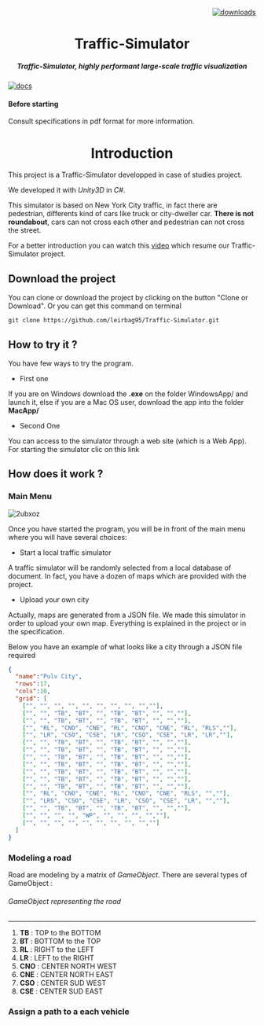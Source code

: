<p align="right">
  <a href="http://img.shields.io/badge/license-MIT-blue.svg)](https://github.com/leirbag95/Traffic-Simulator/blob/master/LICENSE">
    <img src="http://img.shields.io/badge/license-MIT-blue.svg" alt="downloads" />
  </a>
</p>


<h1 align="center">Traffic-Simulator</h1>

<h5 align="center"> Traffic-Simulator, highly performant large-scale traffic visualization</h5>

[![docs](http://i.imgur.com/mvfvgf0.jpg)](https://github.com/leirbag95/Traffic-Simulator/)

#### Before starting 

Consult specifications in pdf format for more information.

<h1 align="center">Introduction</h1>
This project is a Traffic-Simulator developped in case of studies project.

We developed it with *Unity3D*  in *C#*.

This simulator is based on New York City traffic, in fact there are pedestrian, differents kind of cars like truck or city-dweller car. **There is not roundabout**, cars can not cross each other and pedestrian can not cross the street.

For a better introduction you can watch this <a href="https://www.youtube.com/embed/MUQfKFzIOeU">video</a> which resume our Traffic-Simulator project.

## Download the project

You can clone or download the project by clicking on the button "Clone or Download".
Or you can get this command on terminal 
```
git clone https://github.com/leirbag95/Traffic-Simulator.git
``` 
## How to try it ?

You have few ways to try the program.
- First one

If you are on Windows download the **.exe** on the folder WindowsApp/ and launch it, else if you are a Mac OS user, download the app into the folder **MacApp/**

- Second One

You can access to the simulator through a web site (which is a Web App). For starting the simulator clic on this link

## How does it work ?

### Main Menu

![2ubxoz](https://user-images.githubusercontent.com/17054452/53235962-668b2c00-3693-11e9-8075-33e77c220972.gif)


Once you have started the program, you will be in front of the main menu where you will have several choices:
- Start a local traffic simulator

A traffic simulator will be randomly selected from a local database of document. In fact, you have a dozen of maps which are provided with the project.

- Upload your own city

Actually, maps are generated from a JSON file. We made this simulator in order to upload your own map. Everything is explained in the project or in the specification.

Below you have an example of what looks like a city through a JSON file required

``` JSON
{
  "name":"Pulv City",
  "rows":17,
  "cols":10,
  "grid": [
  	["", "", "", "", "", "", "", "", "",""],
  	["", "", "TB", "BT", "", "TB", "BT", "", "",""],
  	["", "", "TB", "BT", "", "TB", "BT", "", "",""],
  	["", "RL", "CNO", "CNE", "RL", "CNO", "CNE", "RL", "RLS",""],
  	["", "LR", "CSO", "CSE", "LR", "CSO", "CSE", "LR", "LR",""],
  	["", "", "TB", "BT", "", "TB", "BT", "", "",""],
  	["", "", "TB", "BT", "", "TB", "BT", "", "",""],
  	["", "", "TB", "BT", "", "TB", "BT", "", "",""],
  	["", "", "TB", "BT", "", "TB", "BT", "", "",""],
  	["", "", "TB", "BT", "", "TB", "BT", "", "",""],
  	["", "", "TB", "BT", "", "TB", "BT", "", "",""],
  	["", "", "TB", "BT", "", "TB", "BT", "", "",""],
  	["", "RL", "CNO", "CNE", "RL", "CNO", "CNE", "RLS", "",""],
  	["", "LRS", "CSO", "CSE", "LR", "CSO", "CSE", "LR", "",""],
  	["", "", "TB", "BT", "", "TB", "BT", "", "",""],
  	["", "", "", "", "WP", "", "", "", "",""],
  	["", "", "", "", "", "", "", "", "",""]
  ]
}
```

### Modeling a road

Road are modeling by a matrix of *GameObject*.
There are several types of GameObject : 

###### GameObject representing the road

---

1. **TB** : TOP to the BOTTOM
2. **BT** : BOTTOM to the TOP
3. **RL** : RIGHT to the LEFT
4. **LR** : LEFT to the RIGHT
5. **CNO** : CENTER NORTH WEST
6. **CNE** : CENTER NORTH EAST
7. **CSO** : CENTER SUD WEST
8. **CSE** : CENTER SUD EAST


### Assign a path to a each vehicle




